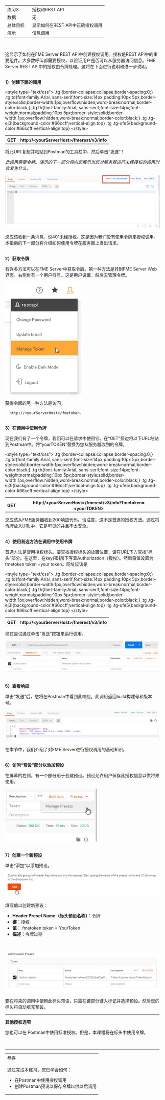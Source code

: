   <div id="readme" class="readme blob instapaper_body">
    <article class="markdown-body entry-content" itemprop="text"><table>
<tbody><tr>
<td width="25%">
<i></i><font style="vertical-align: inherit;"><font style="vertical-align: inherit;">
练习3
</font></font></td>
<td><font style="vertical-align: inherit;"><font style="vertical-align: inherit;">
授权和REST API
</font></font></td>
</tr>
<tr>
<td><font style="vertical-align: inherit;"><font style="vertical-align: inherit;">数据</font></font></td>
<td><font style="vertical-align: inherit;"><font style="vertical-align: inherit;">无</font></font></td>
</tr>
<tr>
<td><font style="vertical-align: inherit;"><font style="vertical-align: inherit;">总体目标</font></font></td>
<td><font style="vertical-align: inherit;"><font style="vertical-align: inherit;">显示如何在REST API中正确授权调用</font></font></td>
</tr>
<tr>
<td><font style="vertical-align: inherit;"><font style="vertical-align: inherit;">演示</font></font></td>
<td><font style="vertical-align: inherit;"><font style="vertical-align: inherit;">信息调用</font></font></td>
</tr>
</tbody></table>
<br>
<p><font style="vertical-align: inherit;"><font style="vertical-align: inherit;">这显示了如何在FME Server REST API中创建授权调用。</font><font style="vertical-align: inherit;">授权是REST API中的重要组件。</font><font style="vertical-align: inherit;">大多数呼叫都需要授权，以验证用户是否可以从服务器访问信息。</font><font style="vertical-align: inherit;">FME Server REST API中的授权由令牌处理。</font><font style="vertical-align: inherit;">这将在下面进行说明和进一步说明。</font></font></p>
<p><br><strong><font style="vertical-align: inherit;"><font style="vertical-align: inherit;">1）创建下面的调用</font></font></strong></p><font style="vertical-align: inherit;"><font style="vertical-align: inherit;">

&lt;style type="text/css"&gt;
.tg  {border-collapse:collapse;border-spacing:0;}
.tg td{font-family:Arial, sans-serif;font-size:14px;padding:10px 5px;border-style:solid;border-width:1px;overflow:hidden;word-break:normal;border-color:black;}
.tg th{font-family:Arial, sans-serif;font-size:14px;font-weight:normal;padding:10px 5px;border-style:solid;border-width:1px;overflow:hidden;word-break:normal;border-color:black;}
.tg .tg-ej3l{background-color:#66ccff;vertical-align:top}
.tg .tg-ufe5{background-color:#66ccff;vertical-align:top}
&lt;/style&gt;
</font></font><table>
  <tbody><tr>
    <th><font style="vertical-align: inherit;"><font style="vertical-align: inherit;">GET</font></font></th>
    <th><font style="vertical-align: inherit;"><font style="vertical-align: inherit;">http://&lt;yourServerHost&gt;/fmerest/v3/info</font></font></th>
  </tr>
</tbody></table>
<p><font style="vertical-align: inherit;"><font style="vertical-align: inherit;">将此URL复制并粘贴到Postman的工具栏中，然后单击“发送”！</font></font></p>
<p><em><font style="vertical-align: inherit;"><font style="vertical-align: inherit;">此调用需要令牌。</font><font style="vertical-align: inherit;">演示的下一部分将向您展示当您对服务器进行未经授权的调用时会发生什么。</font></font></em></p>
<p><a target="_blank" rel="noopener noreferrer" href="./Images/image3.2.1.png"><img src="./Images/image3.2.1.png" alt="" style="max-width:100%;"></a></p>
<p><font style="vertical-align: inherit;"><font style="vertical-align: inherit;">您应该收到一条消息，说401未经授权。</font><font style="vertical-align: inherit;">这是因为我们没有使用令牌来授权调用。</font><font style="vertical-align: inherit;">本指南的下一部分将介绍如何使用令牌在服务器上发出请求。</font></font></p>
<p><br><strong><font style="vertical-align: inherit;"><font style="vertical-align: inherit;">2）获取令牌</font></font></strong></p>
<p><font style="vertical-align: inherit;"><font style="vertical-align: inherit;">有许多方法可以在FME Server中获取令牌。</font><font style="vertical-align: inherit;">第一种方法是转到FME Server Web界面。</font><font style="vertical-align: inherit;">右侧角有一个用户符号。</font><font style="vertical-align: inherit;">这是用户设置，然后去管理令牌。</font></font></p>
<p><a target="_blank" rel="noopener noreferrer" href="./Images/image3.2.2.GetTokens.png"><img src="./Images/image3.2.2.GetTokens.png" alt="" style="max-width:100%;"></a></p>
<p><font style="vertical-align: inherit;"><font style="vertical-align: inherit;">获得令牌的另一种方法是访问，</font></font></p>
<pre><code>  http://&lt;yourServerHost&gt;/fmetoken.
</code></pre>
<p><br><strong><font style="vertical-align: inherit;"><font style="vertical-align: inherit;">3）在调用中使用令牌</font></font></strong></p>
<p><font style="vertical-align: inherit;"><font style="vertical-align: inherit;">现在我们有了一个令牌，我们可以在请求中使用它。</font><font style="vertical-align: inherit;">在“GET”旁边将以下URL粘贴到Postman中。</font><font style="vertical-align: inherit;">将“yourTOKEN”替换为您从服务器收到的令牌。</font></font></p><font style="vertical-align: inherit;"><font style="vertical-align: inherit;">

&lt;style type="text/css"&gt;
.tg  {border-collapse:collapse;border-spacing:0;}
.tg td{font-family:Arial, sans-serif;font-size:14px;padding:10px 5px;border-style:solid;border-width:1px;overflow:hidden;word-break:normal;border-color:black;}
.tg th{font-family:Arial, sans-serif;font-size:14px;font-weight:normal;padding:10px 5px;border-style:solid;border-width:1px;overflow:hidden;word-break:normal;border-color:black;}
.tg .tg-ej3l{background-color:#66ccff;vertical-align:top}
.tg .tg-ufe5{background-color:#66ccff;vertical-align:top}
&lt;/style&gt;
</font></font><table>
  <tbody><tr>
    <th><font style="vertical-align: inherit;"><font style="vertical-align: inherit;">GET</font></font></th>
    <th><font style="vertical-align: inherit;"><font style="vertical-align: inherit;">http://&lt;yourServerHost&gt;/fmerest/v3/info?fmetoken=&lt;yourTOKEN&gt;</font></font></th>
  </tr>
</tbody></table>
<p><font style="vertical-align: inherit;"><font style="vertical-align: inherit;">您应该从FME服务器收到200响应代码。</font><font style="vertical-align: inherit;">请注意，这不是首选的授权方法。</font><font style="vertical-align: inherit;">通过将令牌放入URL中，它是可见的并且不太安全。</font></font></p>
<p><br><strong><font style="vertical-align: inherit;"><font style="vertical-align: inherit;">4）使用首选方法在调用中使用令牌</font></font></strong></p>
<p><font style="vertical-align: inherit;"><font style="vertical-align: inherit;">首选方法是使用授权标头。</font><font style="vertical-align: inherit;">要查找授权标头的放置位置，请在URL下方查找“标头”部分。</font><font style="vertical-align: inherit;">在这里，在key(密钥)下写着Authorization（授权）。</font><font style="vertical-align: inherit;">然后将值设置为fmetoken token =your token。</font><font style="vertical-align: inherit;">网址应该是</font></font></p><font style="vertical-align: inherit;"><font style="vertical-align: inherit;">

&lt;style type="text/css"&gt;
.tg  {border-collapse:collapse;border-spacing:0;}
.tg td{font-family:Arial, sans-serif;font-size:14px;padding:10px 5px;border-style:solid;border-width:1px;overflow:hidden;word-break:normal;border-color:black;}
.tg th{font-family:Arial, sans-serif;font-size:14px;font-weight:normal;padding:10px 5px;border-style:solid;border-width:1px;overflow:hidden;word-break:normal;border-color:black;}
.tg .tg-ej3l{background-color:#66ccff;vertical-align:top}
.tg .tg-ufe5{background-color:#66ccff;vertical-align:top}
&lt;/style&gt;
</font></font><table>
  <tbody><tr>
    <th><font style="vertical-align: inherit;"><font style="vertical-align: inherit;">GET</font></font></th>
    <th><font style="vertical-align: inherit;"><font style="vertical-align: inherit;">http://&lt;yourServerHost&gt;/fmerest/v3/info</font></font></th>
  </tr>
</tbody></table>
<p><font style="vertical-align: inherit;"><font style="vertical-align: inherit;">现在尝试通过单击“发送”按钮来运行调用。</font></font></p>
<p><a target="_blank" rel="noopener noreferrer" href="./Images/image3.2.3a.tokenPostman.png"><img src="./Images/image3.2.3a.tokenPostman.png" alt="" style="max-width:100%;"></a></p>
<p><br><strong><font style="vertical-align: inherit;"><font style="vertical-align: inherit;">5）查看响应</font></font></strong></p>
<p><font style="vertical-align: inherit;"><font style="vertical-align: inherit;">单击“发送”后，您将在Postman中看到此响应。</font><font style="vertical-align: inherit;">此调用返回build构建号和版本号。</font></font></p>
<p><a target="_blank" rel="noopener noreferrer" href="./Images/image3.2.4.Response.png"><img src="./Images/image3.2.4.Response.png" alt="" style="max-width:100%;"></a></p>
<p><font style="vertical-align: inherit;"><font style="vertical-align: inherit;">在本节中，我们介绍了对FME Server进行授权调用的基础知识。</font></font></p>
<p><br><strong><font style="vertical-align: inherit;"><font style="vertical-align: inherit;">6）访问“预设”部分以添加预设</font></font></strong></p>
<p><font style="vertical-align: inherit;"><font style="vertical-align: inherit;">在屏幕的右侧，有一个部分用于创建预设。</font><font style="vertical-align: inherit;">预设允许用户保存此授权信息以供将来使用。</font></font></p>
<p><a target="_blank" rel="noopener noreferrer" href="./Images/image3.2.5.Preset.png"><img src="./Images/image3.2.5.Preset.png" alt="" style="max-width:100%;"></a></p>
<p><br><strong><font style="vertical-align: inherit;"><font style="vertical-align: inherit;">7）创建一个新预设</font></font></strong></p>
<p><font style="vertical-align: inherit;"><font style="vertical-align: inherit;">单击“添加”以添加预设。</font></font></p>
<p><a target="_blank" rel="noopener noreferrer" href="./Images/image3.2.6.AddPreset.png"><img src="./Images/image3.2.6.AddPreset.png" alt="" style="max-width:100%;"></a></p>
<p><font style="vertical-align: inherit;"><font style="vertical-align: inherit;">填写值以创建新预设：</font></font></p>
<ul>
<li><strong><font style="vertical-align: inherit;"><font style="vertical-align: inherit;">Header Preset Name（标头预设名称）：</font></font></strong><font style="vertical-align: inherit;"><font style="vertical-align: inherit;">令牌</font></font></li>
<li><strong><font style="vertical-align: inherit;"><font style="vertical-align: inherit;">键：</font></font></strong><font style="vertical-align: inherit;"><font style="vertical-align: inherit;">授权</font></font></li>
<li><strong><font style="vertical-align: inherit;"><font style="vertical-align: inherit;">值：</font></font></strong><font style="vertical-align: inherit;"><font style="vertical-align: inherit;"> fmetoken token = YourToken</font></font></li>
<li><strong><font style="vertical-align: inherit;"><font style="vertical-align: inherit;">描述：</font></font></strong><font style="vertical-align: inherit;"><font style="vertical-align: inherit;">令牌过期</font></font></li>
</ul>
<br>
<p><a target="_blank" rel="noopener noreferrer" href="./Images/image3.2.7.AuthorizationPreset.png"><img src="./Images/image3.2.7.AuthorizationPreset.png" alt="" style="max-width:100%;"></a></p>
<p><font style="vertical-align: inherit;"><font style="vertical-align: inherit;">要在将来的调用中使用此标头预设，只需在键部分键入标记并选择预设。</font><font style="vertical-align: inherit;">然后您的标头将自动填充预设。</font></font></p>
<hr>
<p><strong><font style="vertical-align: inherit;"><font style="vertical-align: inherit;">其他授权选项</font></font></strong></p>
<p><font style="vertical-align: inherit;"><font style="vertical-align: inherit;">您也可以在 Postman中使用标准授权。</font><font style="vertical-align: inherit;">但是，本课程将在标头中使用令牌。</font></font></p>
<br>
<hr>

<table>
<tbody><tr>
<td>
<i></i><font style="vertical-align: inherit;"><font style="vertical-align: inherit;">
恭喜
</font></font></td>
</tr>
<tr>
<td><font style="vertical-align: inherit;"><font style="vertical-align: inherit;">

通过完成本练习，您已学会如何：
</font></font><br>
<ul><li><font style="vertical-align: inherit;"><font style="vertical-align: inherit;">在Postman中使用授权调用</font></font></li>
<li><font style="vertical-align: inherit;"><font style="vertical-align: inherit;">创建Postman预设以保存令牌以供以后调用</font></font></li>


</ul></td>
</tr>
</tbody></table>
</article>
  </div>
